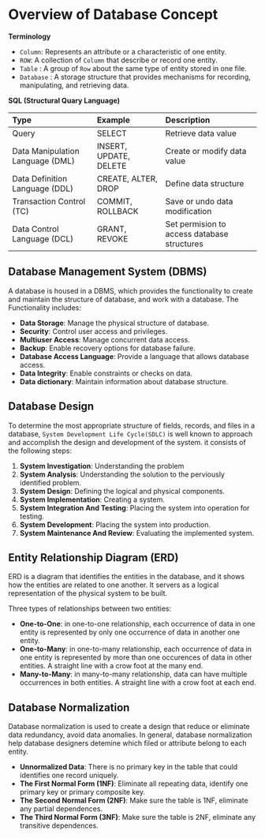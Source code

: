 # Overview of Database Concept

**Terminology**

* `Column`:  Represents an attribute or a characteristic of one entity.
* `ROW`: A collection of `Column` that describe or record one entity.
* `Table` :  A group of `Row` about the same type of entity stored in one file.
* `Database` :  A storage structure that provides mechanisms for recording, manipulating, and retrieving data.

**SQL \(Structural Quary Language\)**

| Type | Example | Description |
| :--- | :--- | :--- |
| Query | SELECT | Retrieve data value |
| Data Manipulation Language \(DML\) | INSERT, UPDATE, DELETE | Create or modify data value |
| Data Definition Language \(DDL\) | CREATE, ALTER, DROP | Define data structure |
| Transaction Control \(TC\) | COMMIT, ROLLBACK | Save or undo data modification |
| Data Control Language \(DCL\) | GRANT, REVOKE | Set permision to access database structures |

## Database Management System \(DBMS\)

A database is housed in a DBMS, which provides the functionality to create and maintain the structure of database, and work with a database. The Functionality includes:

* **Data Storage**:   Manage the physical structure of database.
* **Security**:  Control user access and privileges.
* **Multiuser Access**:  Manage concurrent data access.
* **Backup**:  Enable recovery options for database failure.
* **Database Access Language**:  Provide a language that allows database access.
* **Data Integrity**:  Enable constraints or checks on data.
* **Data dictionary**: Maintain information about database structure.

## Database Design

To determine the most appropriate structure of fields, records, and files in a database, `System Development Life Cycle(SDLC)` is well known to approach and accomplish the design and development of the system. it consists of the following steps:

1. **System Investigation**:  Understanding the problem
2. **System Analysis**:  Understanding the solution to the perviously identified problem.
3. **System Design**:  Defining the logical and physical components.
4. **System Implementation**:  Creating a system.
5. **System Integration And Testing**:  Placing the system into operation for testing.
6. **System Development**:  Placing the system into production.
7. **System Maintenance And Review**: Evaluating the implemented system.

## Entity Relationship Diagram \(ERD\)

ERD is a diagram that identifies the entities in the database, and it shows how the entities are related to one another. It servers as a logical representation of the physical system to be built.

Three types of relationships between two entities:

* **One-to-One**:  in one-to-one relationship, each occurrence of data in one entity is represented by only one occurrence of data in another one entity.
* **One-to-Many**:  in one-to-many relationship, each occurrence of data in one entity is represented by more than one occurences of data in other entities. A straight line with a crow foot at the many end.
* **Many-to-Many**:  in many-to-many relationship, data can have multiple occurrences in both entities. A straight line with a crow foot at each end.

## Database Normalization

Database normalization is used to create a design that reduce or eliminate data redundancy, avoid data anomalies. In general, database normalization help database designers detemine which filed or attribute belong to each entity.

* **Unnormalized Data**:  There is no primary key in the table that could identifies one record uniquely.
* **The First Normal Form \(1NF\)**:  Eliminate all repeating data, identify one primary key or primary composite key.
* **The Second Normal Form \(2NF\)**:  Make sure the table is 1NF, eliminate any partial dependences.
* **The Third Normal Form \(3NF\)**:  Make sure the table is 2NF, eliminate any transitive dependences.

